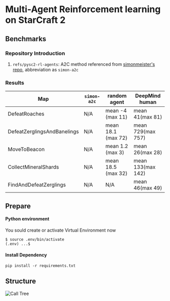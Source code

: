 # Multi-Agent Reinforcement learning on StarCraft 2 

## Benchmarks

### Repository Introduction
1. `refs/pysc2-rl-agents`: A2C method referenced from [simonmeister's repo](https://github.com/simonmeister/pysc2-rl-agents), abbreviation as `simon-a2c`

### Results
| Map | `simon-a2c` | random agent | DeepMind human |
| --- | --- | --- | --- |
| DefeatRoaches | N/A | mean -4 (max 11) | mean 41(max 81) |
| DefeatZerglingsAndBanelings | N/A |mean 18.1 (max 72) | mean 729(max 757) |
| MoveToBeacon | N/A | mean 1.2 (max 3) | mean 26(max 28) |
| CollectMineralShards | N/A | mean 18.5 (max 32) | mean 133(max 142) |
| FindAndDefeatZerglings | N/A | N/A | mean 46(max 49) |

## Prepare

#### Python environment
You sould create or activate Virtual Environment now
```
$ source .env/bin/activate
(.env) ...$ 
```
#### Install Dependency
```
pip install -r requirements.txt
```

## Structure
![Call Tree](https://github.com/starcraft2-ai/rl-battle/raw/master/assets/Call%20Tree.png)

